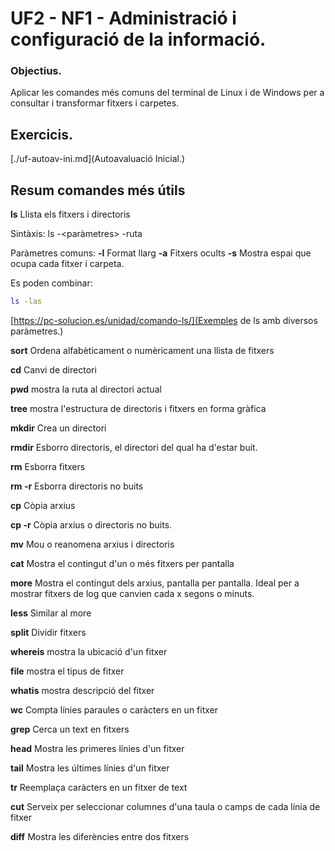 # UF2 - NF1 - Administració i configuració de la informació.

### Objectius.

Aplicar les comandes més comuns del terminal de Linux i de Windows per a consultar i transformar fitxers i carpetes.
  
## Exercicis.

[./uf-autoav-ini.md](Autoavaluació Inicial.)

## Resum comandes més útils

**ls**
Llista els fitxers i directoris

Sintàxis:
ls -<paràmetres> -ruta

Paràmetres comuns:
**-l** Format llarg
**-a** Fitxers ocults
**-s** Mostra espai que ocupa cada fitxer i carpeta.

Es poden combinar:
```sh
ls -las
```

[https://pc-solucion.es/unidad/comando-ls/](Exemples de ls amb diversos paràmetres.)

**sort**
Ordena alfabèticament o numèricament una llista de fitxers

**cd**
Canvi de directori

**pwd**
mostra la ruta al directori actual

**tree**
mostra l'estructura de directoris i fitxers en forma gràfica

**mkdir**
Crea un directori

**rmdir**
Esborro directoris, el directori del qual ha d'estar buit.

**rm**
Esborra fitxers

**rm -r**
Esborra directoris no buits

**cp**
Còpia arxius

**cp -r**
Còpia arxius o directoris no buits.

**mv**
Mou o reanomena arxius i directoris

**cat**
Mostra el contingut d'un o més fitxers per pantalla

**more**
Mostra el contingut dels arxius, pantalla per pantalla. Ideal per a mostrar fitxers de log que canvien
cada x segons o minuts.

**less**
Similar al more

**split**
Dividir fitxers

**whereis**
mostra la ubicació d'un fitxer

**file**
mostra el tipus de fitxer

**whatis**
mostra descripció del fitxer

**wc**
Compta línies paraules o caràcters en un fitxer

**grep**
Cerca un text en fitxers

**head**
Mostra les primeres línies d'un fitxer

**tail**
Mostra les últimes línies d'un fitxer

**tr**
Reemplaça caràcters en un fitxer de text

**cut**
Serveix per seleccionar columnes d'una taula o camps de cada línia de fitxer

**diff**
Mostra les diferències entre dos fitxers
